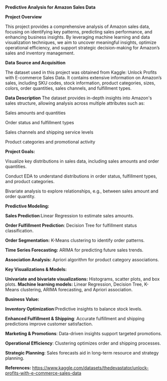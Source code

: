 **Predictive Analysis for Amazon Sales Data**

**Project Overview**

This project provides a comprehensive analysis of Amazon sales data, focusing on identifying key patterns, predicting sales performance, and enhancing business insights. By leveraging machine learning and data visualization techniques, we aim to uncover meaningful insights, optimize operational efficiency, and support strategic decision-making for Amazon’s sales and inventory management.

**Data Source and Acquisition**

The dataset used in this project was obtained from Kaggle: Unlock Profits with E-commerce Sales Data. It contains extensive information on Amazon’s sales, including SKU codes, stock information, product categories, sizes, colors, order quantities, sales channels, and fulfillment types.


**Data Description**
The dataset provides in-depth insights into Amazon's sales structure, allowing analysis across multiple attributes such as:

Sales amounts and quantities

Order status and fulfillment types

Sales channels and shipping service levels

Product categories and promotional activity



**Project Goals:**


Visualize key distributions in sales data, including sales amounts and order quantities.

Conduct EDA to understand distributions in order status, fulfillment types, and product categories.

Bivariate analysis to explore relationships, e.g., between sales amount and order quantity.



**Predictive Modeling:**

**Sales Prediction**:Linear Regression to estimate sales amounts.

**Order Fulfillment Prediction**: Decision Tree for fulfillment status classification.

**Order Segmentation:** K-Means clustering to identify order patterns.

**Time Series Forecasting:** ARIMA for predicting future sales trends.

**Association Analysis:** Apriori algorithm for product category associations.




**Key Visualizations & Models:**



**Univariate and bivariate visualizations:** Histograms, scatter plots, and box plots.
**Machine learning models:** Linear Regression, Decision Tree, K-Means clustering, ARIMA forecasting, and Apriori association.


**Business Value:**



**Inventory Optimization**:Predictive insights to balance stock levels.



**Enhanced Fulfillment & Shipping**: Accurate fulfillment and shipping predictions improve customer satisfaction.

**Marketing & Promotions**: Data-driven insights support targeted promotions.

**Operational Efficiency**: Clustering optimizes order and shipping processes.

**Strategic Planning**: Sales forecasts aid in long-term resource and strategy planning.



**References:**
https://www.kaggle.com/datasets/thedevastator/unlock-profits-with-e-commerce-sales-data
